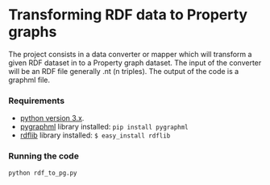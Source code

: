 # Transforming RDF data to Property graphs

The project consists in a data converter or mapper which will transform a given RDF dataset in to a Property graph dataset. The input of the converter will be an RDF file generally .nt (n triples). The output of the code is a graphml file. 

### Requirements

- [python version 3.x](https://www.python.org/). 
- [pygraphml](https://github.com/hadim/pygraphml) library installed: `pip install pygraphml`
- [rdflib](http://rdflib.readthedocs.io/en/3.4.0/gettingstarted.html) library installed: `$ easy_install rdflib`

### Running the code
`python rdf_to_pg.py`
